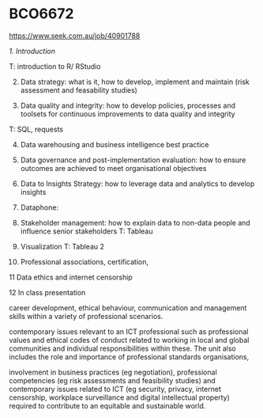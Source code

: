 # BCO6672

https://www.seek.com.au/job/40901788

*1. Introduction*

T: introduction to R/ RStudio


2. Data strategy: what is it, how to develop, implement and maintain (risk assessment and feasability studies)


3. Data quality and integrity: how to develop policies, processes and toolsets for continuous improvements to data quality and integrity

T: SQL, requests


4. Data warehousing and business intelligence best practice

5. Data governance and post-implementation evaluation: how to ensure outcomes are achieved to meet organisational objectives

6. Data to Insights Strategy: how to leverage data and analytics to develop insights

7. Dataphone: 

8. Stakeholder management: how to explain data to non-data people and influence senior stakeholders
T: Tableau

9. Visualization
T: Tableau 2

10. Professional associations, certification,

11 Data ethics and internet censorship

12 In class presentation



career development, ethical behaviour, communication and management skills within a variety of professional scenarios.

contemporary issues relevant to an ICT professional such as professional values and ethical codes of conduct 
related to working in local and global communities and individual responsibilities within these. 
The unit also includes the role and importance of professional standards organisations, 

involvement in business practices (eg negotiation), professional competencies 
(eg risk assessments and feasibility studies) and contemporary issues related to ICT (eg security, privacy, internet censorship, workplace surveillance and digital intellectual property) required to contribute to an equitable and sustainable world.
